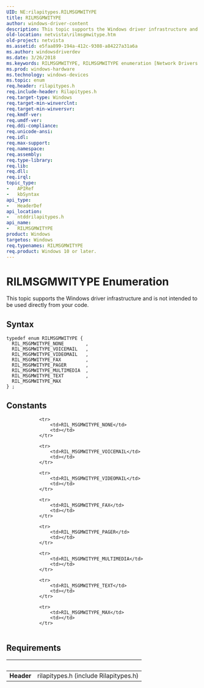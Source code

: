 ```yaml
---
UID: NE:rilapitypes.RILMSGMWITYPE
title: RILMSGMWITYPE
author: windows-driver-content
description: This topic supports the Windows driver infrastructure and is not intended to be used directly from your code.
old-location: netvista\rilmsgmwitype.htm
old-project: netvista
ms.assetid: e5faa899-194a-412c-9308-a84227a31a6a
ms.author: windowsdriverdev
ms.date: 3/26/2018
ms.keywords: RILMSGMWITYPE, RILMSGMWITYPE enumeration [Network Drivers Starting with Windows Vista], RIL_MSGMWITYPE_FAX, RIL_MSGMWITYPE_MAX, RIL_MSGMWITYPE_MULTIMEDIA, RIL_MSGMWITYPE_PAGER, RIL_MSGMWITYPE_TEXT, RIL_MSGMWITYPE_VIDEOMAIL, RIL_MSGMWITYPE_VOICEMAIL, netvista.rilmsgmwitype, ntddrilapitypes/RILMSGMWITYPE, ntddrilapitypes/RIL_MSGMWITYPE_FAX, ntddrilapitypes/RIL_MSGMWITYPE_MAX, ntddrilapitypes/RIL_MSGMWITYPE_MULTIMEDIA, ntddrilapitypes/RIL_MSGMWITYPE_PAGER, ntddrilapitypes/RIL_MSGMWITYPE_TEXT, ntddrilapitypes/RIL_MSGMWITYPE_VIDEOMAIL, ntddrilapitypes/RIL_MSGMWITYPE_VOICEMAIL
ms.prod: windows-hardware
ms.technology: windows-devices
ms.topic: enum
req.header: rilapitypes.h
req.include-header: Rilapitypes.h
req.target-type: Windows
req.target-min-winverclnt: 
req.target-min-winversvr: 
req.kmdf-ver: 
req.umdf-ver: 
req.ddi-compliance: 
req.unicode-ansi: 
req.idl: 
req.max-support: 
req.namespace: 
req.assembly: 
req.type-library: 
req.lib: 
req.dll: 
req.irql: 
topic_type:
-	APIRef
-	kbSyntax
api_type:
-	HeaderDef
api_location:
-	ntddrilapitypes.h
api_name:
-	RILMSGMWITYPE
product: Windows
targetos: Windows
req.typenames: RILMSGMWITYPE
req.product: Windows 10 or later.
---
```


# RILMSGMWITYPE Enumeration
This topic supports the Windows driver infrastructure and is not intended to be used directly from your code.

## Syntax
```
typedef enum RILMSGMWITYPE {
  RIL_MSGMWITYPE_NONE        ,
  RIL_MSGMWITYPE_VOICEMAIL   ,
  RIL_MSGMWITYPE_VIDEOMAIL   ,
  RIL_MSGMWITYPE_FAX         ,
  RIL_MSGMWITYPE_PAGER       ,
  RIL_MSGMWITYPE_MULTIMEDIA  ,
  RIL_MSGMWITYPE_TEXT        ,
  RIL_MSGMWITYPE_MAX
} ;
```

## Constants

<table>
            
                <tr>
                    <td>RIL_MSGMWITYPE_NONE</td>
                    <td></td>
                </tr>
            
                <tr>
                    <td>RIL_MSGMWITYPE_VOICEMAIL</td>
                    <td></td>
                </tr>
            
                <tr>
                    <td>RIL_MSGMWITYPE_VIDEOMAIL</td>
                    <td></td>
                </tr>
            
                <tr>
                    <td>RIL_MSGMWITYPE_FAX</td>
                    <td></td>
                </tr>
            
                <tr>
                    <td>RIL_MSGMWITYPE_PAGER</td>
                    <td></td>
                </tr>
            
                <tr>
                    <td>RIL_MSGMWITYPE_MULTIMEDIA</td>
                    <td></td>
                </tr>
            
                <tr>
                    <td>RIL_MSGMWITYPE_TEXT</td>
                    <td></td>
                </tr>
            
                <tr>
                    <td>RIL_MSGMWITYPE_MAX</td>
                    <td></td>
                </tr>
</table>


## Requirements
| &nbsp; | &nbsp; |
| ---- |:---- |
| **Header** | rilapitypes.h (include Rilapitypes.h) |